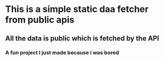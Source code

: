 # This is a simple static daa fetcher from public apis
## All the data is public which is fetched by the API
### A fun project I just made because i was bored